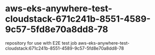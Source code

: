 # aws-eks-anywhere-test-cloudstack-671c241b-8551-4589-9c57-5fd8e70a8dd8-78
repository for use with E2E test job aws-eks-anywhere-test-cloudstack:671c241b-8551-4589-9c57-5fd8e70a8dd8-78
